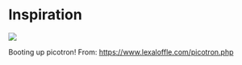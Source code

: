 # Inspiration

![](https://db-feed.s3.us-east-1.amazonaws.com/next-s3-uploads/654f2492-da2f-4385-85ef-2754d6b4b61c/IMG_4021%2520%281%29.jpg)

Booting up picotron!
From: https://www.lexaloffle.com/picotron.php